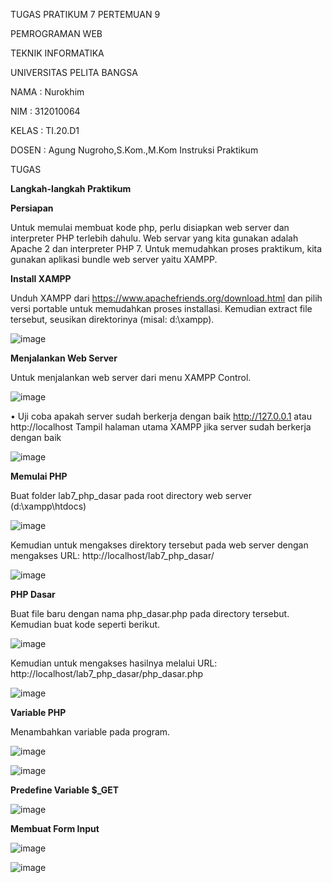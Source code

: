 TUGAS PRATIKUM 7 PERTEMUAN 9

PEMROGRAMAN WEB

TEKNIK INFORMATIKA

UNIVERSITAS PELITA BANGSA

NAMA : Nurokhim

NIM : 312010064

KELAS : TI.20.D1

DOSEN : Agung Nugroho,S.Kom.,M.Kom Instruksi Praktikum

TUGAS

<b>Langkah-langkah Praktikum</b>

<b>Persiapan</b>

Untuk memulai membuat kode php, perlu disiapkan web server dan interpreter PHP 
terlebih dahulu. Web servar yang kita gunakan adalah Apache 2 dan interpreter PHP 7. 
Untuk memudahkan proses praktikum, kita gunakan aplikasi bundle web server yaitu 
XAMPP.

<b>Install XAMPP</b>

Unduh XAMPP dari https://www.apachefriends.org/download.html dan pilih versi 
portable untuk memudahkan proses installasi. Kemudian extract file tersebut, seusikan 
direktorinya (misal: d:\xampp).

![image](https://user-images.githubusercontent.com/101801920/169315763-cd184649-50f9-4c1b-b1cf-966fad01a1d4.png)

<b>Menjalankan Web Server</b>

Untuk menjalankan web server dari menu XAMPP Control.

![image](https://user-images.githubusercontent.com/101801920/169317473-afb45079-8198-4ca1-b271-9d4a584e94c5.png)

• Uji coba apakah server sudah berkerja dengan baik
http://127.0.0.1 atau http://localhost
Tampil halaman utama XAMPP jika server sudah berkerja dengan baik

![image](https://user-images.githubusercontent.com/101801920/169318945-2c1fd672-1cc5-4c38-b0a2-5b00ad06bf8c.png)

<b>Memulai PHP</b>

Buat folder lab7_php_dasar pada root directory web server (d:\xampp\htdocs)

![image](https://user-images.githubusercontent.com/101801920/169319780-a396516a-4a62-4a38-8f9c-6877528aa1fd.png)

Kemudian untuk mengakses direktory tersebut pada web server dengan mengakses URL: 
http://localhost/lab7_php_dasar/

![image](https://user-images.githubusercontent.com/101801920/169320324-b5370c56-755e-4e7f-be48-6a99d07e4149.png)

<b>PHP Dasar</b>

Buat file baru dengan nama php_dasar.php pada directory tersebut. Kemudian buat
kode seperti berikut.

![image](https://user-images.githubusercontent.com/101801920/169321236-e526ef07-0966-430b-b8aa-73b8e863d2c9.png)

Kemudian untuk mengakses hasilnya melalui URL:
http://localhost/lab7_php_dasar/php_dasar.php

![image](https://user-images.githubusercontent.com/101801920/169321964-9b02c41a-204c-4533-a847-715ee389b10a.png)

<b>Variable PHP</b>

Menambahkan variable pada program.

![image](https://user-images.githubusercontent.com/101801920/169323999-5d0932fe-2274-4f18-827b-ff78be9f1f9f.png)

![image](https://user-images.githubusercontent.com/101801920/169325039-9ccb3b3b-37b5-4ec7-9c21-be5e980cca4f.png)

<b>Predefine Variable $_GET</b>

![image](https://user-images.githubusercontent.com/101801920/169327625-df5c5b79-f858-473a-adb0-3d68c904cd4e.png)

<b>Membuat Form Input</b>

![image](https://user-images.githubusercontent.com/101801920/169329161-f8a20ee8-9eed-4b80-a532-4e6cd015dfd7.png)

![image](https://user-images.githubusercontent.com/101801920/169329468-298d71ae-6b40-47a3-adb4-32b8736f1b8d.png)



